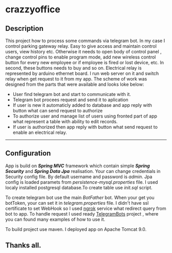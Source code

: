 # crazzyoffice

## Description
This project  how to process some commands via telegram bot. In my case  I control parking gateway relay. Easy to give access and maintain control users, view history etc. 
Otherwise it needs to open body of control panel , change control pins to enable program mode, add new wireless control button for every new  employee or if employee is fired 
or lost device, etc. In second, these buttons needs to buy and so on.
Electrical relay is represented by arduino ethernet board. I run web server on it and switch relay when get request to it from my app. The scheme of work was designed from the parts
that were available and looks loke below:
- User find telegram bot and start to communicate with it.
- Telegram bot procees request and send it to aplication
- If user is new it automaticly added to database and app reply with button what can send request to authorize
- To authorize user and manage list of users using fronted part of app what represent a table with ability to edit records.
- If user is authorized  then app reply with button what send request to enable an electrical  relay.
____
## Configuration
App is build on ***Spring MVC*** framework which contain simple ***Spring Security*** and ***Spring Data Jpa*** realisation. Your can change credentials in Security config file. By default username and 
password is *admin*.
Jpa config is loaded paramets from *persistence-mysql.properties* file. I used localy installed postgresql database.To create table use *init.sql* script.

To create telegram bot use the main *BotFather* bot. When your get you botToken, your can set it in *telegram.properties* file. 
I didn't have ssl certificate to set WebHook so I used [ngrok](https://ngrok.com/) service what redirect query from bot to app. To handle request I used ready [TelegramBots](https://github.com/rubenlagus/TelegramBots)
project , where you can found many examples of how to use it.

To build project use maven. I deployed app on Apache Tomcat 9.0.

## Thanks all.



